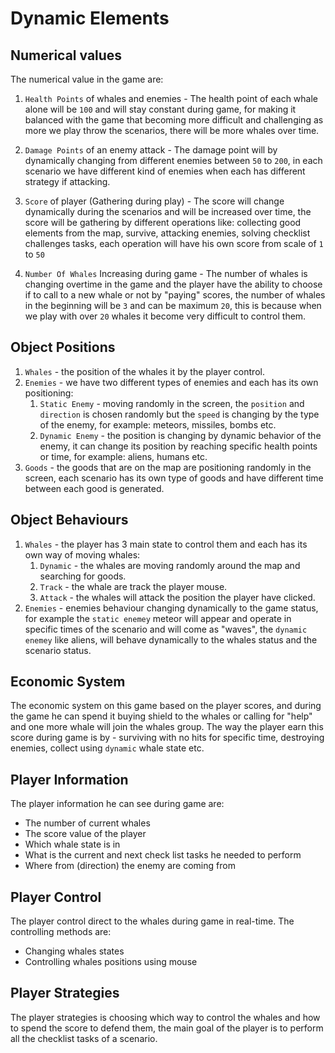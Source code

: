 # Dynamic Elements

## Numerical values

The numerical value in the game are:

1. `Health Points` of whales and enemies - The health point of each whale alone will be `100` and will stay constant during game, for making it balanced with the game that becoming more difficult and challenging as more we play throw the scenarios, there will be more whales over time.

2. `Damage Points` of an enemy attack - The damage point will by dynamically changing from different enemies between `50` to `200`, in each scenario we have different kind of enemies when each has different strategy if attacking.

3. `Score` of player (Gathering during play) - The score will change dynamically during the scenarios and will be increased over time, the score will be gathering by different operations like: collecting good elements from the map, survive, attacking enemies, solving checklist challenges tasks, each operation will have his own score from scale of `1` to `50`

4. `Number Of Whales` Increasing during game - The number of whales is changing overtime in the game and the player have the ability to choose if to call to a new whale or not by "paying" scores, the number of whales in the beginning will be `3` and can be maximum `20`, this is because when we play with over `20` whales it become very difficult to control them.

##  Object Positions

1. `Whales` - the position of the whales it by the player control.
2. `Enemies` - we have two different types of enemies and each has its own positioning:
   1. `Static Enemy` - moving randomly in the screen, the `position` and `direction` is chosen randomly but the `speed` is changing by the type of the enemy, for example: meteors, missiles, bombs etc.
   2. `Dynamic Enemy` - the position is changing by dynamic behavior of the enemy, it can change its position by reaching specific health points or time, for example: aliens, humans etc.
3. `Goods` - the goods that are on the map are positioning randomly in the screen, each scenario has its own type of goods and have different time between each good is generated.

## Object Behaviours

1. `Whales` - the player has 3 main state to control them and each has its own way of moving whales:
   1. `Dynamic` - the whales are moving randomly around the map and searching for goods.
   2. `Track` - the whale are track the player mouse.
   3. `Attack` - the whales will attack the position the player have clicked.
2. `Enemies` - enemies behaviour changing dynamically to the game status, for example the `static enemey` meteor will appear and operate in specific times of the scenario and will come as "waves", the `dynamic enemey` like aliens, will behave dynamically to the whales status and the scenario status.

## Economic System

The economic system on this game based on the player scores, and during the game he can spend it buying shield to the whales or calling for "help" and one more whale will join the whales group.
The way the player earn this score during game is by - surviving with no hits for specific time, destroying enemies, collect using `dynamic` whale state etc.

## Player Information

The player information he can see during game are:
- The number of current whales
- The score value of the player
- Which whale state is in
- What is the current and next check list tasks he needed to perform
- Where from (direction) the enemy are coming from

## Player Control

The player control direct to the whales during game in real-time.
The controlling methods are:

- Changing whales states
- Controlling whales positions using mouse

## Player Strategies

The player strategies is choosing which way to control the whales and how to spend the score to defend them, the main goal of the player is to perform all the checklist tasks of a scenario.